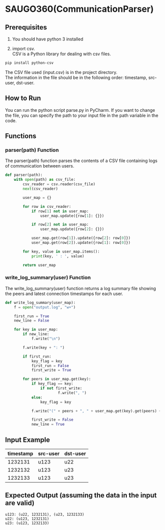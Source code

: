 # SAUGO360(CommunicationParser)
## Prerequisites
1. You should have python 3 installed

2. import csv.  
CSV is a Python library for dealing with csv files.

```bash
pip install python-csv
```
The CSV file used (input.csv) is in the project directory.  
The information in the file should be in the following order: timestamp, src-user, dst-user.  

## How to Run
You can run the python script parse.py in PyCharm.
If you want to change the file, you can specify the path to your input file in the path variable in the code.

## Functions
### parser(path) Function
The parser(path) function parses the contents of a CSV file containing logs of communication between users.


```python
def parser(path):
    with open(path) as csv_file:
        csv_reader = csv.reader(csv_file)
        next(csv_reader)

        user_map = {}

        for row in csv_reader:
            if row[1] not in user_map:
                user_map.update({row[1]: {}})

            if row[2] not in user_map:
                user_map.update({row[2]: {}})

            user_map.get(row[1]).update({row[2]: row[0]})
            user_map.get(row[2]).update({row[1]: row[0]})

        for key, value in user_map.items():
            print(key, ' : ', value)

        return user_map
```

### write_log_summary(user) Function
The write_log_summary(user) function returns a log summary file showing the peers and latest connection timestamps for each user.

```python
def write_log_summary(user_map):
    f = open("output.log", "w+")

    first_run = True
    new_line = False

    for key in user_map:
        if new_line:
            f.write("\n")

        f.write(key + ": ")

        if first_run:
            key_flag = key
            first_run = False
            first_write = True

        for peers in user_map.get(key):
            if key_flag == key:
                if not first_write:
                        f.write(", ")
            else:
                key_flag = key

            f.write("(" + peers + ", " + user_map.get(key).get(peers) + ")")

            first_write = False
            new_line = True
```

## Input Example
| timestamp | src-user | dst-user  |
|-----------|----------|-----------|
| 1232131   | u123     | u22       |
| 1232132   | u123     | u23       |
| 1232133   | u123     | u23       |

## Expected Output (assuming the data in the input are valid)
```
u123: (u22, 1232131), (u23, 1232133)
u22: (u123, 1232131)
u23: (u123, 1232133)
```
